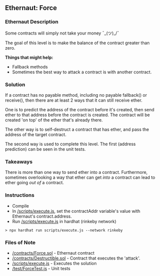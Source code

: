## Ethernaut: Force

### Ethernaut Description
Some contracts will simply not take your money ¯\_(ツ)_/¯

The goal of this level is to make the balance of the contract greater than zero.

**Things that might help:**
- Fallback methods
- Sometimes the best way to attack a contract is with another contract.

### Solution 
If a contract has no payable method, including no payable fallback() or receive(), then there are at least 2 ways that it can still receive ether. 

One is to predict the address of the contract before it's created, then send ether to that address before the contract is created. The contract will be created 'on top' of the ether that's already there. 

The other way is to self-destruct a contract that has ether, and pass the address of the target contract. 

The second way is used to complete this level. The first (address prediction) can be seen in the unit tests. 

### Takeaways
There is more than one way to send ether into a contract. Furthermore, sometimes overlooking a way that ether can get _into_ a contract can lead to ether going _out of_ a contract. 

### Instructions
- Compile 
- In [/scripts/execute.js](scripts/execute.js), set the contractAddr variable's value with Ethernaut's contract.address. 
- Run [/scripts/execute.js](scripts/execute.js) in hardhat (rinkeby network)

`> npx hardhat run scripts/execute.js --network rinkeby`

### Files of Note
- [/contracts/Force.sol](contracts/Force.sol) - Ethernaut contract
- [/contracts/Destructible.sol](contracts/Destructible.sol) - Contract that executes the 'attack'. 
- [/scripts/execute.js](scripts/execute.js) - Executes the solution 
- [/test/ForceTest.js](test/ForceTest.js) - Unit tests 
